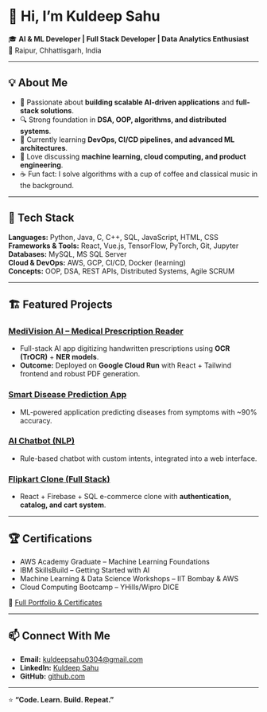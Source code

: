 # 👋 Hi, I’m **Kuldeep Sahu**

🎓 **AI & ML Developer | Full Stack Developer | Data Analytics Enthusiast**  
📍 Raipur, Chhattisgarh, India  

---

## 💡 About Me
- 🎯 Passionate about **building scalable AI-driven applications** and **full-stack solutions**.  
- 🔍 Strong foundation in **DSA, OOP, algorithms, and distributed systems**.  
- 🌱 Currently learning **DevOps, CI/CD pipelines, and advanced ML architectures**.  
- 💬 Love discussing **machine learning, cloud computing, and product engineering**.  
- ☕ Fun fact: I solve algorithms with a cup of coffee and classical music in the background.  

---

## 🔧 Tech Stack
**Languages:** Python, Java, C, C++, SQL, JavaScript, HTML, CSS  
**Frameworks & Tools:** React, Vue.js, TensorFlow, PyTorch, Git, Jupyter  
**Databases:** MySQL, MS SQL Server  
**Cloud & DevOps:** AWS, GCP, CI/CD, Docker (learning)  
**Concepts:** OOP, DSA, REST APIs, Distributed Systems, Agile SCRUM  

---

## 🏗️ Featured Projects
### [MediVision AI – Medical Prescription Reader](https://medivision-ai-756141504704.us-west1.run.app/)
- Full-stack AI app digitizing handwritten prescriptions using **OCR (TrOCR)** + **NER models**.  
- **Outcome:** Deployed on **Google Cloud Run** with React + Tailwind frontend and robust PDF generation.  

### [Smart Disease Prediction App](#)
- ML-powered application predicting diseases from symptoms with ~90% accuracy.  

### [AI Chatbot (NLP)](#)
- Rule-based chatbot with custom intents, integrated into a web interface.  

### [Flipkart Clone (Full Stack)](#)
- React + Firebase + SQL e-commerce clone with **authentication, catalog, and cart system**.  

---

## 🏆 Certifications
- AWS Academy Graduate – Machine Learning Foundations  
- IBM SkillsBuild – Getting Started with AI  
- Machine Learning & Data Science Workshops – IIT Bombay & AWS  
- Cloud Computing Bootcamp – YHills/Wipro DICE  

📂 [Full Portfolio & Certificates](https://drive.google.com/drive/folders/your-portfolio-link)  

---

## 📫 Connect With Me
- **Email:** kuldeepsahu0304@gmail.com  
- **LinkedIn:** [Kuldeep Sahu](https://www.linkedin.com/in/kuldeep-sahu-84455a279)  
- **GitHub:** [github.com](https://github.com/kuldeepsahu2803)  

---

⭐ **“Code. Learn. Build. Repeat.”**

